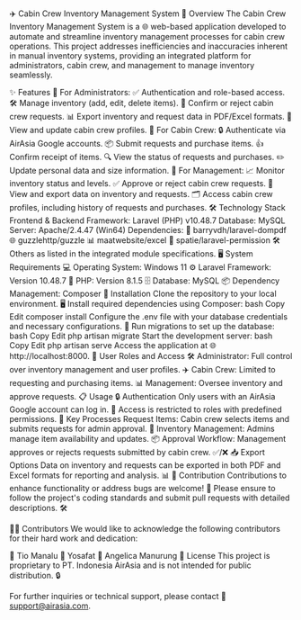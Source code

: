 ✈️ Cabin Crew Inventory Management System
🌟 Overview
The Cabin Crew Inventory Management System is a 🌐 web-based application developed to automate and streamline inventory management processes for cabin crew operations. This project addresses inefficiencies and inaccuracies inherent in manual inventory systems, providing an integrated platform for administrators, cabin crew, and management to manage inventory seamlessly.

✨ Features
🔑 For Administrators:
✅ Authentication and role-based access.
🛠️ Manage inventory (add, edit, delete items).
📩 Confirm or reject cabin crew requests.
📊 Export inventory and request data in PDF/Excel formats.
👥 View and update cabin crew profiles.
🎯 For Cabin Crew:
🔒 Authenticate via AirAsia Google accounts.
📦 Submit requests and purchase items.
👍 Confirm receipt of items.
🔍 View the status of requests and purchases.
✏️ Update personal data and size information.
🏢 For Management:
📈 Monitor inventory status and levels.
✅ Approve or reject cabin crew requests.
📂 View and export data on inventory and requests.
🗂️ Access cabin crew profiles, including history of requests and purchases.
🛠️ Technology Stack
Frontend & Backend Framework: Laravel (PHP) v10.48.7
Database: MySQL
Server: Apache/2.4.47 (Win64)
Dependencies:
📄 barryvdh/laravel-dompdf
🌐 guzzlehttp/guzzle
📊 maatwebsite/excel
🔐 spatie/laravel-permission
🛠️ Others as listed in the integrated module specifications.
🖥️ System Requirements
💻 Operating System: Windows 11
⚙️ Laravel Framework: Version 10.48.7
🐘 PHP: Version 8.1.5
🗄️ Database: MySQL
📦 Dependency Management: Composer
🚀 Installation
Clone the repository to your local environment. 🖥️
Install required dependencies using Composer:
bash
Copy
Edit
composer install
Configure the .env file with your database credentials and necessary configurations. 📝
Run migrations to set up the database:
bash
Copy
Edit
php artisan migrate
Start the development server:
bash
Copy
Edit
php artisan serve
Access the application at 🌐 http://localhost:8000.
👥 User Roles and Access
🛠️ Administrator: Full control over inventory management and user profiles.
✈️ Cabin Crew: Limited to requesting and purchasing items.
📊 Management: Oversee inventory and approve requests.
📋 Usage
🔒 Authentication
Only users with an AirAsia Google account can log in. 📧
Access is restricted to roles with predefined permissions.
🔄 Key Processes
Request Items: Cabin crew selects items and submits requests for admin approval. 🛒
Inventory Management: Admins manage item availability and updates. 📦
Approval Workflow: Management approves or rejects requests submitted by cabin crew. ✅/❌
📥 Export Options
Data on inventory and requests can be exported in both PDF and Excel formats for reporting and analysis. 📊
🤝 Contribution
Contributions to enhance functionality or address bugs are welcome! 🌟 Please ensure to follow the project's coding standards and submit pull requests with detailed descriptions. 🛠️

👩‍💻 Contributors
We would like to acknowledge the following contributors for their hard work and dedication:

🎉 Tio Manalu
🎉 Yosafat
🎉 Angelica Manurung
📜 License
This project is proprietary to PT. Indonesia AirAsia and is not intended for public distribution. 🔒

For further inquiries or technical support, please contact 📧 support@airasia.com.
